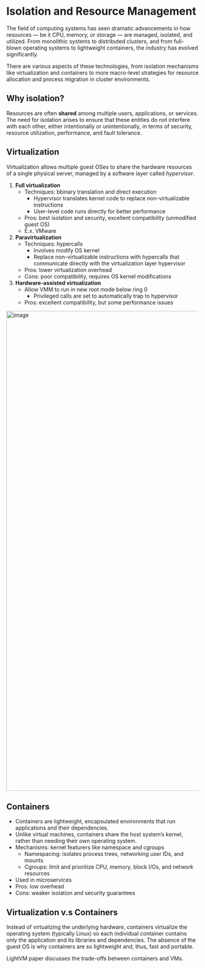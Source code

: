 # Isolation and Resource Management 
The field of computing systems has seen dramatic advancements in how resources — be it CPU, memory, or storage — are managed, isolated, and utilized. From monolithic systems to distributed clusters, and from full-blown operating systems to lightweight containers, the industry has evolved significantly.

There are various aspects of these technologies, from isolation mechanisms like virtualization and containers to more macro-level strategies for resource allocation and process migration in cluster environments.

## Why isolation? 
Resources are often **shared** among multiple users, applications, or services. The need for isolation arises to ensure that these entities do not interfere with each other, either intentionally or unintentionally, in terms of security, resource utilization, performance, and fault tolerance. 

## Virtualization 
Virtualization allows multiple guest OSes to share the hardware resources of a single physical server, managed by a software layer called _hypervisor_. 
1. **Full virtualization**
     *  Techniques: bbinary translation and direct execution
         *  Hypervisor translates kernel code to replace non-virtualizable instructions
         *  User-level code runs directly for better performance
     *  Pros: best isolation and security, excellent compatibility (unmodified guest OS) 
     *  E.x. VMware
2. **Paravirtualization**
     *  Techniques: hypercalls 
         *  Involves modify OS kernel
         *  Replace non-virtualizable instructions with hypercalls that communicate directly with the virtualization layer hypervisor
     *  Pros: lower virtualization overhead
     *  Cons: poor compatibility, requires OS kernel modifications 
3. **Hardware-assisted virtualization**
     *  Allow VMM to run in new root mode below ring 0
         *  Privileged calls are set to automatically trap to hypervisor
     *  Pros: excellent compatibility, but some performance issues
   
<img width="1253" alt="image" src="https://github.com/lynnliu030/os-prelim/assets/39693493/6d23e632-1de2-4a13-8804-3b99c048875c">

## Containers 
* Containers are lightweight, encapsulated environments that run applications and their dependencies.
* Unlike virtual machines, containers share the host system’s kernel, rather than needing their own operating system.
* Mechanisms: kernel featurers like namespace and cgroups 
    *  Namespacing: isolates process trees, networking user IDs, and mounts
    *  Cgroups: limit and prioritize CPU, memory, block I/Os, and network resources
*  Used in microservices
*  Pros: low overhead
*  Cons: weaker isolation and security guarantees 

## Virtualization v.s Containers
Instead of virtualizing the underlying hardware, containers virtualize the operating system (typically Linux) so each individual container contains only the application and its libraries and dependencies. The absence of the guest OS is why containers are so lightweight and, thus, fast and portable.

LightVM paper discusses the trade-offs between containers and VMs. 
